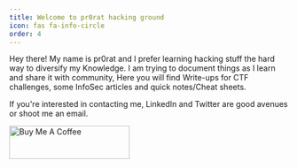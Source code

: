 ```yaml
---
title: Welcome to pr0rat hacking ground
icon: fas fa-info-circle
order: 4
---
```


Hey there! My name is pr0rat and I prefer learning hacking stuff the hard way to diversify my Knowledge.
I am trying to document things as I learn and share it with community, Here you will find Write-ups for CTF challenges, some InfoSec articles and quick notes/Cheat sheets.

If you're interested in contacting me, LinkedIn and Twitter are good avenues or shoot me an email.

<a href="https://www.buymeacoffee.com/pprorat07G" target="_blank"><img src="https://cdn.buymeacoffee.com/buttons/v2/default-blue.png" alt="Buy Me A Coffee" style="height: 60px !important;width: 217px !important;" ></a>

